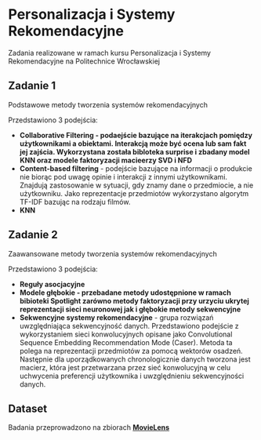 # Personalizacja i Systemy Rekomendacyjne

Zadania realizowane w ramach kursu Personalizacja i Systemy Rekomendacyjne na Politechnice Wrocławskiej
## Zadanie 1
Podstawowe metody tworzenia systemów rekomendacyjnych

Przedstawiono 3 podejścia:
- **Collaborative Filtering - podaejście bazujące na iterakcjach pomiędzy użytkownikami a obiektami. Interakcją może być ocena lub sam fakt jej zajścia. Wykorzystana została bibloteka surprise i zbadany model KNN oraz modele faktoryzacji macieerzy SVD i NFD**
- **Content-based filtering** - podejście bazujące na informacji o produkcie nie biorąc pod uwagę opinie i interakcji z innymi użytkownikami. Znajdują zastosowanie w sytuacji, gdy znamy dane o przedmiocie, a nie użytkowniku. Jako reprezentacje przedmiotów wykorzystano algorytm TF-IDF bazując na rodzaju filmów.
- **KNN**

## Zadanie 2
Zaawansowane metody tworzenia systemów rekomendacyjnych

Przedstawiono 3 podejścia:
- **Reguły asocjacyjne**
- **Modele głębokie - przebadane metody udostępnione w ramach bibioteki Spotlight zarówno metody faktoryzacji przy urzyciu ukrytej reprezentacji sieci neuronowej jak i głębokie metody sekwencyjne**
- **Sekwencyjne systemy rekomendacyjne** - grupa rozwiązań uwzględniająca sekwencyjność danych. Przedstawiono podejście z wykorzystaniem sieci konwolucyjnych opisane jako Convolutional Sequence Embedding Recommendation Mode (Caser).
 Metoda ta polega na reprezentacji przedmiotów za pomocą wektorów osadzeń. Następnie dla uporządkowanych chronologicznie danych tworzona jest macierz, która jest przetwarzana przez sieć konwolucyjną w celu uchwycenia preferencji użytkownika i uwzględnieniu sekwencyjności danych.
 
## Dataset
Badania przeprowadzono na zbiorach **[MovieLens](http://files.grouplens.org/datasets/movielens/)**
